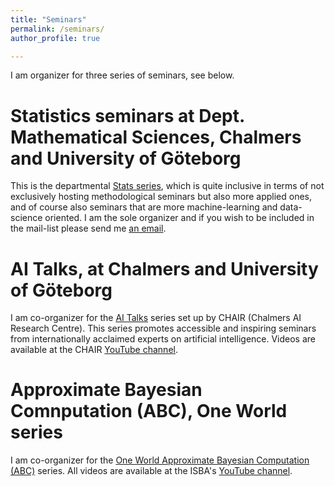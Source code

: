 ```yaml
---
title: "Seminars"
permalink: /seminars/
author_profile: true

---
```


I am organizer for three series of seminars, see below.

Statistics seminars at Dept. Mathematical Sciences, Chalmers and University of Göteborg
======

This is the departmental [Stats series](https://www.chalmers.se/en/departments/math/calendar/Pages/default.aspx?fromDate=From%20date&toDate=To%20date&categories=Seminar), which is quite inclusive in terms of not exclusively hosting methodological seminars but also more applied ones, and of course also seminars that are more machine-learning and data-science oriented. I am the sole organizer and if you wish to be included in the mail-list please send me [an email](/contact).

AI Talks, at Chalmers and University of Göteborg
======

I am co-organizer for the [AI Talks](https://www.chalmers.se/en/centres/chair/events/AI-Talks/Pages/default.aspx) series set up by CHAIR (Chalmers AI Research Centre). This series promotes accessible and inspiring seminars from internationally acclaimed experts on artificial intelligence. Videos are available at the CHAIR [YouTube channel](https://www.youtube.com/channel/UC_4mfkM2YV94f-P4n81l-Bg/videos).

Approximate Bayesian Comnputation (ABC), One World series
======

I am co-organizer for the [One World Approximate Bayesian Computation (ABC)](https://warwick.ac.uk/fac/sci/statistics/news/upcoming-seminars/abcworldseminar) series. All videos are available at the ISBA's [YouTube channel](https://www.youtube.com/channel/UCcUPLIjKrJC_qwqWhDamlIw).
